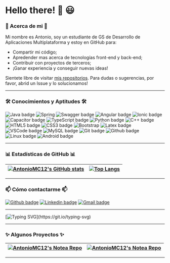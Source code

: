 <!--![Banner Image](https://raw.githubusercontent.com/Abepuoh/Abepuoh/main/ErTonix.png)-->

# Hello there! 👋 😃

### 🌌 Acerca de mi 🌌

Mi nombre es Antonio, soy un estudiante de GS de Desarrollo de Aplicaciones Multiplataforma y estoy en GitHub para:
- Compartir mi código;
- Apredender mas acerca de tecnologías front-end y back-end;
- Contribuir con proyectos de terceros;
- ¡Ganar experiencia y conseguir nuevas ideas!

Sientete libre de visitar [mis repositorios](https://github.com/AntonioMC12?tab=repositories). Para dudas o sugerencias, por favor, abrid un Issue y lo solucionamos!

---

### 🛠 Conocimientos y Aptitudes 🛠

![Java badge](https://img.shields.io/badge/Java-ED8B00?style=for-the-badge&logo=java&logoColor=white) ![Spring](https://img.shields.io/badge/Spring-6DB33F?style=for-the-badge&logo=spring&logoColor=white) ![Swagger badge](https://img.shields.io/static/v1?style=for-the-badge&message=Swagger&color=222222&logo=Swagger&logoColor=85EA2D&label=) ![Angular badge](https://img.shields.io/badge/Angular-DD0031?style=for-the-badge&logo=angular&logoColor=white) ![Ionic badge](https://img.shields.io/badge/Ionic-3880FF?style=for-the-badge&logo=ionic&logoColor=white) ![Capacitor badge](https://img.shields.io/badge/Capacitor-119EFF?style=for-the-badge&logo=Capacitor&logoColor=white) ![TypeScript badge](https://img.shields.io/badge/TypeScript-007ACC?style=for-the-badge&logo=typescript&logoColor=white) ![Python badge](https://img.shields.io/badge/Python-14354C?style=for-the-badge&logo=python&logoColor=white) ![C++ badge](https://img.shields.io/badge/C%2B%2B-00599C?style=for-the-badge&logo=c%2B%2B&logoColor=white)  ![HTML5 badge](https://img.shields.io/badge/HTML5-E34F26?style=for-the-badge&logo=html5&logoColor=white) ![CSS3 badge](https://img.shields.io/badge/CSS3-1572B6?style=for-the-badge&logo=css3&logoColor=white) ![Bootstrap](https://img.shields.io/badge/Bootstrap-563D7C?style=for-the-badge&logo=bootstrap&logoColor=white) ![Latex badge](https://img.shields.io/badge/LaTeX-47A141?style=for-the-badge&logo=LaTeX&logoColor=white) ![VSCode badge](https://img.shields.io/badge/Visual_Studio_Code-0078D4?style=for-the-badge&logo=visual%20studio%20code&logoColor=white) ![MySQL badge](https://img.shields.io/badge/MySQL-00000F?style=for-the-badge&logo=mysql&logoColor=white) ![Git badge](https://img.shields.io/badge/GIT-F05032?style=for-the-badge&logo=git&logoColor=white) ![Github badge](https://img.shields.io/badge/GitHub-100000?style=for-the-badge&logo=github&logoColor=white) ![Linux badge](https://img.shields.io/badge/Linux-FCC624?style=for-the-badge&logo=linux&logoColor=black) ![Android badge](https://img.shields.io/badge/Android-3DDC84?style=for-the-badge&logo=android&logoColor=white)

---

### 📊 Estadísticas de GitHub 📊


| [![AntonioMC12's GitHub stats](https://github-readme-stats.vercel.app/api?username=AntonioMC12&show_icons=true&theme=onedark&text_color=fff&border_color=79ff97&hide_title=true)](https://github.com/AntonioMC12) | [![Top Langs](https://github-readme-stats.vercel.app/api/top-langs/?username=AntonioMC12&theme=onedark&text_color=fff&border_color=79ff97&layout=compact)](https://github.com/AntonioMC12) |
| -------------------------------------------------------------------------------------------------------------------------------------------------------------------------------------------------------- | ----------------------------------------------------------------------------------------------------------------------------------------------------------------------------------- |

---

### 📫 Cómo contactarme 📫

[![Github badge](https://img.shields.io/badge/AntonioMC12-100000?style=for-the-badge&logo=github&logoColor=white)](https://github.com/AntonioMC12) [![Linkedin badge](https://img.shields.io/badge/LinkedIn-0077B5?style=for-the-badge&logo=linkedin&logoColor=white)](https://www.linkedin.com/in/antoniomuñozcubero) [![Gmail badge](https://img.shields.io/badge/tonicubero12@gmail.com-c5221f?style=for-the-badge&logo=gmail&logoColor=white)](mailto:tonicubero12@gmail.com)

---

[![Typing SVG](https://readme-typing-svg.herokuapp.com?font=Ubuntu&color=%230EAA20&vCenter=true&lines=Thanks+for+visiting!+You're+welcome!)](https://git.io/typing-svg)

---

### ✨ Algunos Proyectos ✨

| [![AntonioMC12's Notea Repo](https://github-readme-stats.vercel.app/api/pin/?username=AntonioMC12&repo=Capacitor-Notea&theme=onedark&show_icons=true&text_color=fff&border_color=79ff97&layout=compact)](https://github.com/AntonioMC12/Capacitor-Notea) | [![AntonioMC12's Notea Repo](https://github-readme-stats.vercel.app/api/pin/?username=AntonioMC12&repo=Atriviate&theme=onedark&show_icons=true&text_color=fff&border_color=79ff97&layout=compact)](https://github.com/AntonioMC12/Atriviate) |
| -------------------------------------------------------------------------------------------------------------------------------------------------------------------------------------------------------- | ----------------------------------------------------------------------------------------------------------------------------------------------------------------------------------- |



---
<!--
**AntonioMC12/AntonioMC12** is a ✨ _special_ ✨ repository because its `README.md` (this file) appears on your GitHub profile.
https://github-readme-stats.vercel.app/api/pin/?username=AntonioMC12&repo=Capacitor-Notea&theme=tokyonight

Here are some ideas to get you started:

- 🔭 I’m currently working on ...
- 🌱 I’m currently learning ...
- 👯 I’m looking to collaborate on ...
- 🤔 I’m looking for help with ...
- 💬 Ask me about ...
- 📫 How to reach me: ...
- 😄 Pronouns: ...
- ⚡ Fun fact: ...
-->
